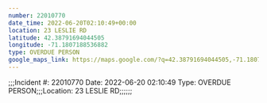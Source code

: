 ```yaml
---
number: 22010770
date_time: 2022-06-20T02:10:49+00:00
location: 23 LESLIE RD
latitude: 42.38791694044505
longitude: -71.1807188536882
type: OVERDUE PERSON
google_maps_link: https://maps.google.com/?q=42.38791694044505,-71.1807188536882
---
```


;;;Incident #: 22010770  Date: 2022-06-20 02:10:49   Type: OVERDUE PERSON;;;Location: 23 LESLIE RD;;;;;;
